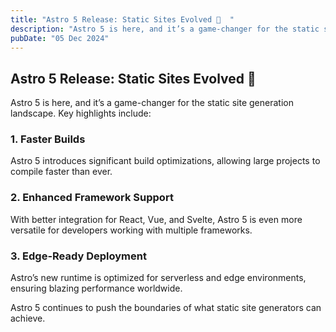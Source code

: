 ```yaml
---
title: "Astro 5 Release: Static Sites Evolved 🌟  "
description: "Astro 5 is here, and it’s a game-changer for the static site generation landscape."
pubDate: "05 Dec 2024"
---
```


## Astro 5 Release: Static Sites Evolved 🌟

Astro 5 is here, and it’s a game-changer for the static site generation landscape. Key highlights include:

### 1. **Faster Builds**

Astro 5 introduces significant build optimizations, allowing large projects to compile faster than ever.

### 2. **Enhanced Framework Support**

With better integration for React, Vue, and Svelte, Astro 5 is even more versatile for developers working with multiple frameworks.

### 3. **Edge-Ready Deployment**

Astro’s new runtime is optimized for serverless and edge environments, ensuring blazing performance worldwide.

Astro 5 continues to push the boundaries of what static site generators can achieve.